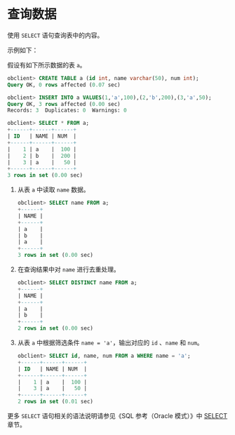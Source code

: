 查询数据 
=========================

使用 `SELECT` 语句查询表中的内容。

示例如下：

假设有如下所示数据的表 `a`。

```sql
obclient> CREATE TABLE a (id int, name varchar(50), num int);
Query OK, 0 rows affected (0.07 sec)

obclient> INSERT INTO a VALUES(1,'a',100),(2,'b',200),(3,'a',50);
Query OK, 3 rows affected (0.00 sec)
Records: 3  Duplicates: 0  Warnings: 0

obclient> SELECT * FROM a;
+------+------+------+
| ID   | NAME | NUM  |
+------+------+------+
|    1 | a    |  100 |
|    2 | b    |  200 |
|    3 | a    |   50 |
+------+------+------+
3 rows in set (0.00 sec)
```



1. 从表 `a` 中读取 `name` 数据。

   ```sql
   obclient> SELECT name FROM a;
   +------+
   | NAME |
   +------+
   | a    |
   | b    |
   | a    |
   +------+
   3 rows in set (0.00 sec)
   ```

   

2. 在查询结果中对 `name` 进行去重处理。

   ```sql
   obclient> SELECT DISTINCT name FROM a;
   +------+
   | NAME |
   +------+
   | a    |
   | b    |
   +------+
   2 rows in set (0.00 sec)
   ```

   

3. 从表 `a` 中根据筛选条件 `name = 'a'`，输出对应的 `id` 、`name` 和 `num`。

   ```sql
   obclient> SELECT id, name, num FROM a WHERE name = 'a';
   +------+------+------+
   | ID   | NAME | NUM  |
   +------+------+------+
   |    1 | a    |  100 |
   |    3 | a    |   50 |
   +------+------+------+
   2 rows in set (0.01 sec)
   ```

   




更多 `SELECT` 语句相关的语法说明请参见《SQL 参考（Oracle 模式）》中 [SELECT](../../11.sql-reference-oracle-mode/9.sql-statement-1/2.DML/7.SELECT-1.md)章节。
